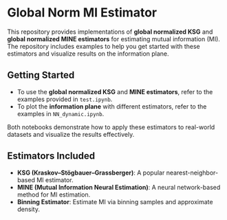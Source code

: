 # Global Norm MI Estimator

This repository provides implementations of **global normalized KSG** and **global normalized MINE estimators** for estimating mutual information (MI). The repository includes examples to help you get started with these estimators and visualize results on the information plane.

## Getting Started

- To use the **global normalized KSG** and **MINE estimators**, refer to the examples provided in `test.ipynb`.
- To plot the **information plane** with different estimators, refer to the examples in `NN_dynamic.ipynb`.

Both notebooks demonstrate how to apply these estimators to real-world datasets and visualize the results effectively.

## Estimators Included

- **KSG (Kraskov–Stögbauer–Grassberger)**: A popular nearest-neighbor-based MI estimator.
- **MINE (Mutual Information Neural Estimation)**: A neural network-based method for MI estimation.
- **Binning Estimator**: Estimate MI via binning samples and approximate density.
